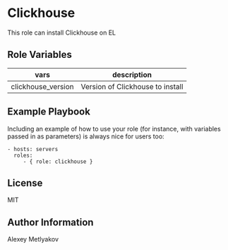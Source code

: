 Clickhouse
=========

This role can install Clickhouse on EL

Role Variables
--------------

|vars| description|
|------|---------------|
| clickhouse_version | Version of Clickhouse to install |

Example Playbook
----------------

Including an example of how to use your role (for instance, with variables passed in as parameters) is always nice for users too:

    - hosts: servers
      roles:
         - { role: clickhouse }

License
-------

MIT

Author Information
------------------

Alexey Metlyakov
